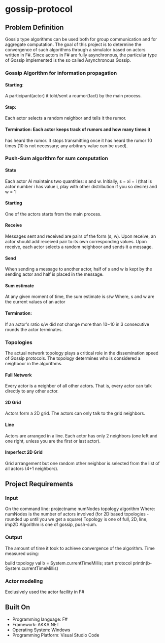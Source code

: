 # gossip-protocol


## Problem Definition 
Gossip type algorithms can be used both for group communication and for aggregate computation. The goal of this project is to determine the convergence of such algorithms through a simulator based on actors written in F#. Since actors in F# are fully asynchronous, the particular type of Gossip implemented is the so called Asynchronous Gossip.

### Gossip Algorithm for information propagation 
#### Starting: 
A participant(actor) it told/sent a roumor(fact) by the main process.
#### Step: 
Each actor selects a random neighbor and tells it the rumor.
#### Termination: Each actor keeps track of rumors and how many times it
has heard the rumor. It stops transmitting once it has heard the rumor 10 times (10 is not necessary; any arbitrary value can be used). 

### Push-Sum algorithm for sum computation
#### State
Each actor Ai maintains two quantities: s and w. Initially, s = xi = i (that is actor number i has value i, play with other distribution if you so desire) and w = 1
#### Starting
One of the actors starts from the main process.
#### Receive
Messages sent and received are pairs of the form (s, w). Upon receive, an actor should add received pair to its own corresponding values. Upon receive, each actor selects a random neighboor and sends it a message.
#### Send 
When sending a message to another actor, half of s and w is kept by the sending actor and half is placed in the message.
#### Sum estimate
At any given moment of time, the sum estimate is s/w
Where,
s and w are the current values of an actor
#### Termination: 
If an actor's ratio s/w did not change more than 10−10 in 3 consecutive rounds the actor terminates.

### Topologies 
The actual network topology plays a critical role in the dissemination speed of Gossip protocols. 
The topology determines who is considered a neighboor in the algorithms.

#### Full Network
Every actor is a neighbor of all other actors. That is, every actor can talk directly to any other actor.
#### 2D Grid
Actors form a 2D grid. The actors can only talk to the grid neighbors.
#### Line 
Actors are arranged in a line. Each actor has only 2 neighbors (one left and one right, unless you are the first or last actor).
#### Imperfect 2D Grid 
Grid arrangement but one random other neighbor is selected from the list of all actors (4+1 neighbors).

## Project Requirements
### Input
On the command line:
projectname numNodes topology algorithm
Where:
numNodes is the number of actors involved (for 2D based topologies - rounded up until you we get a square)
Topology is one of full, 2D, line, imp2D
Algorithm is one of gossip, push-sum.

### Output 
The amount of time it took to achieve convergence of the algorithm. 
Time measured using:

build topology
val b = System.currentTimeMillis;
start protocol
println(b-System.currentTimeMillis)

### Actor modeling
Exclusively used the actor facility in F#

## Built On
- Programming language: F# 
- Framework: AKKA.NET
- Operating System: Windows
- Programming Platform: Visual Studio Code
